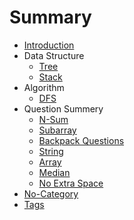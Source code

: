 # Summary

* [Introduction](/README.md)
* Data Structure
    * [Tree](tree.md)
    * [Stack](stack.md)
* Algorithm
    * [DFS](dfs.md)
* Question Summery
    * [N-Sum](n-sum.md)
    * [Subarray](subarray.md)
    * [Backpack Questions](backpack-questions.md)
    * [String](string.md)
    * [Array](array.md)
    * [Median](median.md)
    * [No Extra Space](no-extra-space.md)
* [No-Category](no-cate.md)
* [Tags](tags.md)
